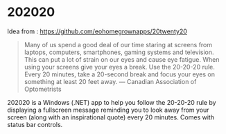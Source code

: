 # 202020
Idea from : https://github.com/eohomegrownapps/20twenty20

>Many of us spend a good deal of our time staring at screens from laptops, computers, smartphones, gaming systems and television. This can put a lot of strain on our eyes and cause eye fatigue. When using your screens give your eyes a break.
>Use the 20-20-20 rule. Every 20 minutes, take a 20-second break and focus your eyes on something at least 20 feet away.
&mdash; Canadian Association of Optometrists

202020 is a Windows (.NET) app to help you follow the 20-20-20 rule by displaying a fullscreen message reminding you to look away from your screen (along with an inspirational quote) every 20 minutes. Comes with status bar controls.
